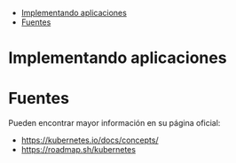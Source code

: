 - [Implementando aplicaciones](#implementando-aplicaciones)
- [Fuentes](#fuentes)

# Implementando aplicaciones

# Fuentes

Pueden encontrar mayor información en su página oficial: 
- https://kubernetes.io/docs/concepts/
- https://roadmap.sh/kubernetes